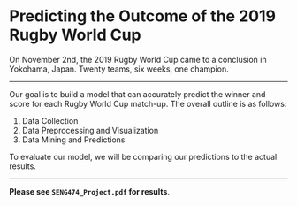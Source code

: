 # Predicting the Outcome of the 2019 Rugby World Cup

On November 2nd, the 2019 Rugby World Cup came to a conclusion in Yokohama, Japan. Twenty teams, six weeks, one champion.

---

Our goal is to build a model that can accurately predict the winner and score for each Rugby World Cup match-up. The overall outline is as follows:

1. Data Collection
2. Data Preprocessing and Visualization
3. Data Mining and Predictions

To evaluate our model, we will be comparing our predictions to the actual results.

---

**Please see ```SENG474_Project.pdf``` for results**.

